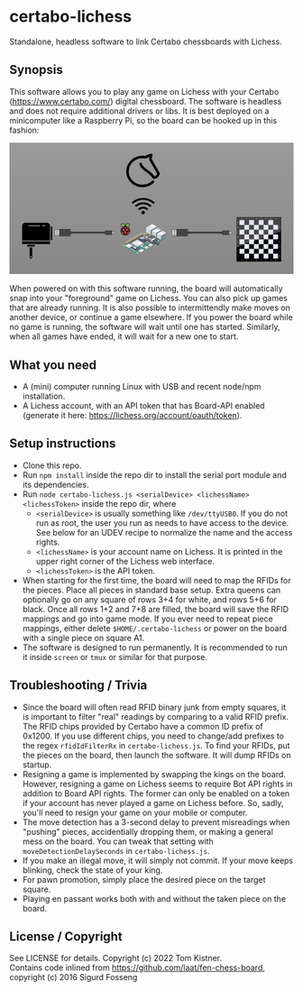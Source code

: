 # certabo-lichess
Standalone, headless software to link Certabo chessboards with Lichess.

## Synopsis
This software allows you to play any game on Lichess with your Certabo (https://www.certabo.com/) digital chessboard. The software is headless and does not require additional drivers or libs. It is best deployed on a minicomputer like a Raspberry Pi, so the board can be hooked up in this fashion:

<img src="certabo-lichess-setup.png" />

When powered on with this software running, the board will automatically snap into your "foreground" game on Lichess. You can also pick up games that are already running. It is also possible to intermittendly make moves on another device, or continue a game elsewhere. If you power the board while no game is running, the software will wait until one has started. Similarly, when all games have ended, it will wait for a new one to start.

## What you need

- A (mini) computer running Linux with USB and recent node/npm installation.
- A Lichess account, with an API token that has Board-API enabled (generate it here: https://lichess.org/account/oauth/token).

## Setup instructions

- Clone this repo.
- Run `npm install` inside the repo dir to install the serial port module and its dependencies.
- Run `node certabo-lichess.js <serialDevice> <lichessName> <lichessToken>` inside the repo dir, where
  - `<serialDevice>` is usually something like `/dev/ttyUSB0`. If you do not run as root, the user you run as needs to have access to the device. See below for an UDEV recipe to normalize the name and the access rights.
  - `<lichessName>` is your account name on Lichess. It is printed in the upper right corner of the Lichess web interface.
  - `<lichessToken>` is the API token.
- When starting for the first time, the board will need to map the RFIDs for the pieces. Place all pieces in standard base setup. Extra queens can optionally go on any square of rows 3+4 for white, and rows 5+6 for black. Once all rows 1+2 and 7+8 are filled, the board will save the RFID mappings and go into game mode. If you ever need to repeat piece mappings, either delete `$HOME/.certabo-lichess` or power on the board with a single piece on square A1.
- The software is designed to run permanently. It is recommended to run it inside `screen` or `tmux` or similar for that purpose.

## Troubleshooting / Trivia

- Since the board will often read RFID binary junk from empty squares, it is important to filter "real" readings by comparing to a valid RFID prefix. The RFID chips provided by Certabo have a common ID prefix of 0x1200. If you use different chips, you need to change/add prefixes to the regex `rfidIdFilterRx` in `certabo-lichess.js`. To find your RFIDs, put the pieces on the board, then launch the software. It will dump RFIDs on startup.
- Resigning a game is implemented by swapping the kings on the board. However, resigning a game on Lichess seems to require Bot API rights in addition to Board API rights. The former can only be enabled on a token if your account has never played a game on Lichess before. So, sadly, you'll need to resign your game on your mobile or computer.
- The move detection has a 3-second delay to prevent misreadings when "pushing" pieces, accidentially dropping them, or making a general mess on the board. You can tweak that setting with `moveDetectionDelaySeconds` in `certabo-lichess.js`.
- If you make an illegal move, it will simply not commit. If your move keeps blinking, check the state of your king.
- For pawn promotion, simply place the desired piece on the target square.
- Playing en passant works both with and without the taken piece on the board.

## License / Copyright
See LICENSE for details. Copyright (c) 2022 Tom Kistner.\
Contains code inlined from https://github.com/laat/fen-chess-board, copyright (c) 2016 Sigurd Fosseng
